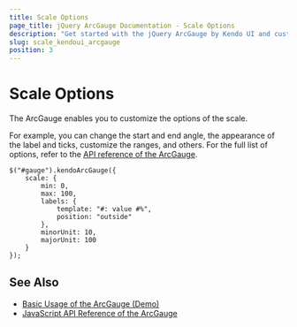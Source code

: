 ```yaml
---
title: Scale Options
page_title: jQuery ArcGauge Documentation - Scale Options
description: "Get started with the jQuery ArcGauge by Kendo UI and customize the options of its scale."
slug: scale_kendoui_arcgauge
position: 3
---
```


# Scale Options

The ArcGauge enables you to customize the options of the scale.

For example, you can change the start and end angle, the appearance of the label and ticks, customize the ranges, and others. For the full list of options, refer to the [API reference of the ArcGauge](/api/javascript/dataviz/ui/arcgauge).

    $("#gauge").kendoArcGauge({
        scale: {
            min: 0,
            max: 100,
            labels: {
                template: "#: value #%",
                position: "outside"
            },
            minorUnit: 10,
            majorUnit: 100
        }
    });

## See Also

* [Basic Usage of the ArcGauge (Demo)](https://demos.telerik.com/kendo-ui/arc-gauge/index)
* [JavaScript API Reference of the ArcGauge](/api/javascript/dataviz/ui/arcgauge)
